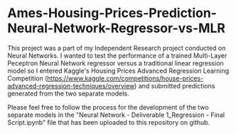 # Ames-Housing-Prices-Prediction-Neural-Network-Regressor-vs-MLR

This project was a part of my Independent Research project conducted on Neural Networks. I wanted to test the performance of a trained Multi-Layer Peceptron Neural Network regressor versus a traditional linear regression model so I entered Kaggle's Housing Prices Advanced Regression Learning Competition (https://www.kaggle.com/competitions/house-prices-advanced-regression-techniques/overview) and submitted predictions generated from the two separate models.

Please feel free to follow the process for the development of the two separate models in the "Neural Network - Deliverable 1_Regression - Final Script.ipynb" file that has been uploaded to this repository on github.
